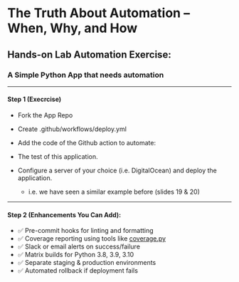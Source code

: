 # The Truth About Automation – When, Why, and How
## Hands-on Lab Automation Exercise: 
### A Simple Python App that needs automation
---
#### Step 1 (Execrcise)
- Fork the App Repo

- Create .github/workflows/deploy.yml

- Add the code of the Github action to automate:

- The test of this application.

- Configure a server of your choice (i.e. DigitalOcean) and deploy the application.
    - i.e. we have seen a similar example before (slides 19 & 20)
---
#### Step 2 (Enhancements You Can Add):

- ✅ Pre-commit hooks for linting and formatting
- ✅ Coverage reporting using tools like [coverage.py](https://coverage.readthedocs.io/en/7.9.1/)
- ✅ Slack or email alerts on success/failure
- ✅ Matrix builds for Python 3.8, 3.9, 3.10
- ✅ Separate staging & production environments
- ✅ Automated rollback if deployment fails
